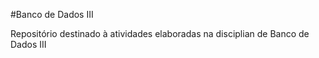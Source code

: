 #Banco de Dados III

Repositório destinado à atividades elaboradas na disciplian de Banco de Dados III
